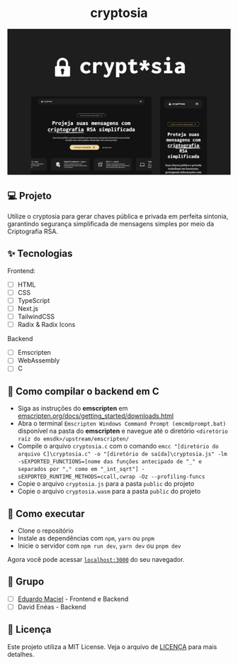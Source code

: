 <h1 align="center">
    cryptosia
</h1>

![cover](.github/cover.png?style=flat)

## 💻 Projeto

Utilize o cryptosia para gerar chaves pública e privada em perfeita sintonia, garantindo segurança simplificada de mensagens simples por meio da Criptografia RSA.

## ✨ Tecnologias

Frontend:

-   [ ] HTML
-   [ ] CSS
-   [ ] TypeScript
-   [ ] Next.js
-   [ ] TailwindCSS
-   [ ] Radix & Radix Icons

Backend

-   [ ] Emscripten
-   [ ] WebAssembly
-   [ ] C

## 💽 Como compilar o backend em C

-   Siga as instruções do **emscripten** em [emscripten.org/docs/getting_started/downloads.html](https://emscripten.org/docs/getting_started/downloads.html)
-   Abra o terminal `Emscripten Windows Command Prompt (emcmdprompt.bat)` disponível na pasta do **emscripten** e navegue até o diretório `<diretório raíz do emsdk>/upstream/emscripten/`
-   Compile o arquivo `cryptosia.c` com o comando `emcc "[diretório do arquivo C]\cryptosia.c" -o "[diretório de saída]\cryptosia.js" -lm -sEXPORTED_FUNCTIONS=[nome das funções antecipado de "_" e separados por "," como em "_int_sqrt"] -sEXPORTED_RUNTIME_METHODS=ccall,cwrap -Oz --profiling-funcs`
-   Copie o arquivo `cryptosia.js` para a pasta `public` do projeto
-   Copie o arquivo `cryptosia.wasm` para a pasta `public` do projeto

## 🚀 Como executar

-   Clone o repositório
-   Instale as dependências com `npm`, `yarn` ou `pnpm`
-   Inicie o servidor com `npm run dev`, `yarn dev` ou `pnpm dev`

Agora você pode acessar [`localhost:3000`](http://localhost:3000) do seu navegador.

## 👥 Grupo

-   [ ] [Eduardo Maciel](https://github.com/theduardomaciel) - Frontend e Backend
-   [ ] David Enéas - Backend

## 📝 Licença

Este projeto utiliza a MIT License. Veja o arquivo de [LICENÇA](LICENSE) para mais detalhes.
